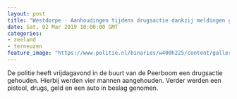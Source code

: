 ```yaml
---
layout: post
title: "Westdorpe - Aanhoudingen tijdens drugsactie dankzij meldingen getuigen"
date: Sat, 02 Mar 2019 10:00:00 GMT
categories: 
- zeeland 
- terneuzen 
feature_image: "https://www.politie.nl/binaries/w400h225/content/gallery/politie/nieuws/2019/maart/08-zw/2019-03-01_pistool.jpg"
---
```


De politie heeft vrijdagavond in de buurt van de Peerboom een drugsactie gehouden. Hierbij werden vier mannen aangehouden. Verder werden een pistool, drugs, geld en een auto in beslag genomen.
